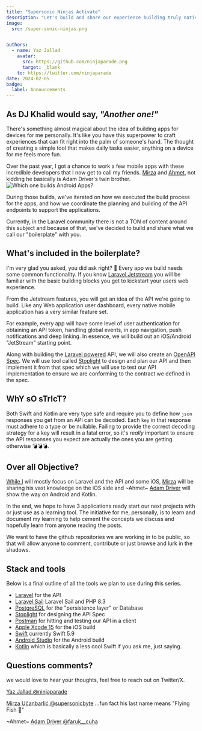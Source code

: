 ```yaml
---
title: "Supersonic Ninjas Activate"
description: "Let's build and share our experience building truly native apps!"
image:
  src: /super-sonic-ninjas.png


authors:
  - name: Yaz Jallad
    avatar:
      src: https://github.com/ninjaparade.png
      target: _blank
    to: https://twitter.com/ninjaparade
date: 2024-02-05
badge:
  label: Announcements
---
```


## As DJ Khalid would say, _"Another one!"_

There's something almost magical about the idea of building apps for devices for me personally. 
It's like you have this superpower to craft experiences that can fit right into the palm of someone's hand. 
The thought of creating a simple tool that makes daily tasks easier, anything on a device for me feels more fun.

Over the past year, I got a chance to work a few mobile apps with these incredible developers that I now get to call my friends.
[Mirza](https://twitter.com/supersonicbyte) and [Ahmet](https://twitter.com/faruk__cuha), not kidding he basically is Adam Driver's twin brother.
![Which one builds Android Apps?](which-is-which.png "Which is which")

During those builds, we've iterated on how we executed the build process for the apps, and how we coordinate the planning and building of the API endpoints to support the applications. 

Currently, in the Laravel community there is not a TON of content around this subject and because of that, we've decided to build and share what we call our "boilerplate" with you.

## What's included in the boilerplate?

I'm very glad you asked, you did ask right? 🥷 
Every app we build needs some common functionality. If you know [Laravel Jetstream](https://jetstream.laravel.com/introduction.html) you will be familiar with the basic building blocks you get to kickstart your users web experience.

From the Jetstream features, you will get an idea of the API we're going to build. Like any Web application user dashboard, every native mobile application has a very similar feature set.

For example, every app will have some level of user authentication for obtaining an API token, handling global events, in app navigation, push notifications and deep linking. In essence,  we will build out an iOS/Android "JetStream" starting point.

Along with building the [Laravel powered](https://laravel.com) API, we will also create an [OpenAPI Spec](https://en.wikipedia.org/wiki/OpenAPI_Specification). 
We will use tool called [Stoplight](https://stoplight.io/) to design and plan our API and then implement it from that spec which we will use to test our API implementation to ensure we are conforming to the contract we defined in the spec.

## WhY sO sTrIcT?

Both Swift and Kotlin are very type safe and require you to define how `json` responses you get from an API can be decoded. Each `key` in that response must adhere to a type or be nullable. Failing to provide the correct decoding strategy for a key will
result in a fatal error, so it's _really_ important to ensure the API responses you expect are actually the ones you are getting otherwise 💣💣💣.

## Over all Objective?
[While I](https://twitter.com/ninjaparade) will mostly focus on Laravel and the API and some iOS, [Mirza](https://twitter.com/supersonicbyte) will be sharing his vast knowledge on the iOS side and ~Ahmet~ [Adam Driver](https://twitter.com/faruk__cuha) will show the way on Android and Kotlin. 

In the end, we hope to have 3 applications ready start our next projects with or just use as a learning tool. The initiative for me, personally, is to learn and document my learning to help cement the concepts we discuss and hopefully learn from anyone reading the posts.

We want to have the github repositories we are working in to be public, so that will allow anyone to comment, contribute or just browse and lurk in the shadows.

## Stack and tools

Below is a final outline of all the tools we plan to use during this series.
- [Laravel](https://laravel.com) for the API
- [Laravel Sail](https://laravel.com/docs/10.x/sail) Laravel Sail and PHP 8.3
- [PostgreSQL](https://www.postgresql.org) for the "persistence layer" or Database 
- [Stoplight](https://stoplight.io/) for designing the API Spec
- [Postman](https://www.postman.com/) for hitting and testing our API in a client
- [Apple Xcode 15](https://developer.apple.com/xcode/) for the iOS build
- [Swift](https://developer.apple.com/swift/) currently Swift 5.9
- [Android Studio](https://developer.android.com/studio) for the Android build
- [Kotlin](https://kotlinlang.org/) which is basically a less cool Swift if you ask me, just saying.


## Questions comments?

we would love to hear your thoughts, feel free to reach out on Twitter/X.

[Yaz Jallad @ninjaparade](https://twitter.com/ninjaparade)

[Mirza Učanbarlić @supersonicbyte](https://twitter.com/supersonicbyte) ...fun fact his last name means "Flying Fish 🐠"

~Ahmet~ [Adam Driver @faruk__cuha](https://twitter.com/faruk__cuha) 
